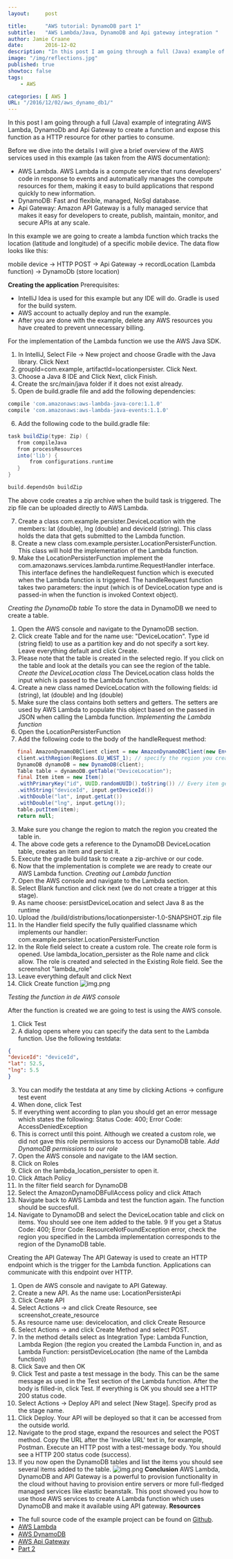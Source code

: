 ```yaml
---
layout:     post

title:      "AWS tutorial: DynamoDB part 1"
subtitle:   "AWS Lambda/Java, DynamoDB and Api gateway integration "
author: Jamie Craane
date:       2016-12-02
description: "In this post I am going through a full (Java) example of integrating AWS Lambda, DynamoDb and Api Gateway to create a function and expose this function as a HTTP resource for other parties to consume."
image: "/img/reflections.jpg"
published: true
showtoc: false
tags:
    - AWS

categories: [ AWS ]
URL: "/2016/12/02/aws_dynamo_db1/"
---
```


In this post I am going through a full (Java) example of integrating AWS Lambda, DynamoDb and Api Gateway to create a function and expose this function as a HTTP resource for other parties to consume.

Before we dive into the details I will give a brief overview of the AWS services used in this example (as taken from the AWS documentation):

- AWS Lambda. AWS Lambda is a compute service that runs developers' code in response to events and automatically manages the compute resources for them, making it easy to build applications that respond quickly to new information.
- DynamoDB: Fast and flexible, managed, NoSql database.
- Api Gateway: Amazon API Gateway is a fully managed service that makes it easy for developers to create, publish, maintain, monitor, and secure APIs at any scale.


In this example we are going to create a lambda function which tracks the location (latitude and longitude) of a specific mobile device. The data flow looks like this:

mobile device -> HTTP POST -> Api Gateway -> recordLocation (Lambda function) -> DynamoDb (store location)

**Creating the application**
Prerequisites:

- IntelliJ Idea is used for this example but any IDE will do. Gradle is used for the build system.
- AWS account to actually deploy and run the example.
- After you are done with the example, delete any AWS resources you have created to prevent unnecessary billing.


For the implementation of the Lambda function we use the AWS Java SDK.

1. In IntelliJ, Select File -> New project and choose Gradle with the Java library. Click Next
2. groupId=com.example, artifactId=locationpersister. Click Next.
3. Choose a Java 8 IDE and Click Next, click Finish.
4. Create the src/main/java folder if it does not exist already.
5. Open de build.gradle file and add the following dependencies:
```groovy
compile 'com.amazonaws:aws-lambda-java-core:1.1.0'
compile 'com.amazonaws:aws-lambda-java-events:1.1.0'
```
6. Add the following code to the build.gradle file:
```groovy
task buildZip(type: Zip) {
   from compileJava
   from processResources
   into('lib') {
       from configurations.runtime
   }
}

build.dependsOn buildZip
```
The above code creates a zip archive when the build task is triggered. The zip file can be uploaded directly to AWS Lambda.

7. Create a class com.example.persister.DeviceLocation with the members: lat (double), lng (double) and deviceId (string). This class holds the data that gets submitted to the Lambda function.
8. Create a new class com.example.persister.LocationPersisterFunction. This class will hold the implementation of the Lambda function.
9. Make the LocationPersisterFunction implement the com.amazonaws.services.lambda.runtime.RequestHandler interface.
   This interface defines the handleRequest function which is executed when the Lambda function is triggered. The handleRequest function takes two parameters: the input (which is of DeviceLocation type and is passed-in when the function is invoked Context object).

_Creating the DynamoDb table_
To store the data in DynamoDB we need to create a table.

1. Open the AWS console and navigate to the DynamoDB section.
2. Click create Table and for the name use: "DeviceLocation". Type id (string field) to use as a partition key and do not specify a sort key. Leave everything default and click Create.
3. Please note that the table is created in the selected regio. If you click on the table and look at the details you can see the region of the table.
_Create the DeviceLocation class_
   The DeviceLocation class holds the input which is passed to the Lambda function.
1. Create a new class named DeviceLocation with the following fields: id (string), lat (double) and lng (double)
2. Make sure the class contains both setters and getters. The setters are used by AWS Lambda to populate this object based on the passed in JSON when calling the Lambda function.
_Implementing the Lambda function_
1. Open the LocationPersisterFunction
2. Add the following code to the body of the handleRequest method:
```java
   final AmazonDynamoDBClient client = new AmazonDynamoDBClient(new EnvironmentVariableCredentialsProvider());
   client.withRegion(Regions.EU_WEST_1); // specify the region you created the table in.
   DynamoDB dynamoDB = new DynamoDB(client);
   Table table = dynamoDB.getTable("DeviceLocation");
   final Item item = new Item()
   .withPrimaryKey("id", UUID.randomUUID().toString()) // Every item gets a unique id
   .withString("deviceId", input.getDeviceId())
   .withDouble("lat", input.getLat())
   .withDouble("lng", input.getLng());
   table.putItem(item);
   return null;
```
3. Make sure you change the region to match the region you created the table in.
4. The above code gets a reference to the DynamoDB DeviceLocation table, creates an item and persist it.
5. Execute the gradle build task to create a zip-archive or our code.
5. Now that the implementation is complete we are ready to create our AWS Lambda function.
_Creating out Lambda function_
1. Open the AWS console and navigate to the Lambda section.
2. Select Blank function and click next (we do not create a trigger at this stage).
3. As name choose: persistDeviceLocation and select Java 8 as the runtime
4. Upload the /build/distributions/locationpersister-1.0-SNAPSHOT.zip file
5. In the Handler field specify the fully qualified classname which implements our handler: com.example.persister.LocationPersisterFunction
6. In the Role field select to create a custom role. The create role form is opened. Use lambda_location_persister as the Role name and click allow. The role is created and selected in the Existing Role field. See the screenshot "lambda_role"
7. Leave everything default and click Next
8. Click Create function
![img.png](/img/posts/dynamodb-create-table.png)

_Testing the function in de AWS console_

After the function is created we are going to test is using the AWS console.
1. Click Test
2. A dialog opens where you can specify the data sent to the Lambda function. Use the following testdata:
```json
{
"deviceId": "deviceId",
"lat": 52.5,
"lng": 5.5
}
```
3. You can modify the testdata at any time by clicking Actions -> configure test event
4. When done, click Test
5. If everything went according to plan you should get an error message which states the following: Status Code: 400; Error Code: AccessDeniedException
6. This is correct until this point. Although we created a custom role, we did not gave this role permissions to access our DynamoDB table.
_Add DynamoDB permissions to our role_
1. Open the AWS console and navigate to the IAM section.
2. Click on Roles
3. Click on the lambda_location_persister to open it.
4. Click Attach Policy
5. In the filter field search for DynamoDB
6. Select the AmazonDynamoDBFullAccess policy and click Attach
7. Navigate back to AWS Lambda and test the function again. The function should be succesfull.
8. Navigate to DynamoDB and select the DeviceLocation table and click on items. You should see one item added to the table.
   9 If you get a Status Code: 400; Error Code: ResourceNotFoundException error, check the region you specified in the Lambda implementation corresponds to the region of the DynamoDB table.

Creating the API Gateway
The API Gateway is used to create an HTTP endpoint which is the trigger for the Lambda function. Applications can communicate with this endpoint over HTTP.
1. Open de AWS console and navigate to API Gateway.
2. Create a new API. As the name use: LocationPersisterApi
3. Click Create API
4. Select Actions -> and click Create Resource, see screenshot_create_resource
5. As resource name use: devicelocation, and click Create Resource
6. Select Actions -> and click Create Method and select POST.
7. In the method details select as Integration Type: Lambda Function, Lambda Region (the region you created the Lambda Function in, and as Lambda Function: persistDeviceLocation (the name of the Lambda function))
8. Click Save and then OK
9. Click Test and paste a test message in the body. This can be the same message as used in the Test section of the Lambda function. After the body is filled-in, click Test. If everything is OK you should see a HTTP 200 status code.
10. Select Actions -> Deploy API and select [New Stage]. Specify prod as the stage name.
11. Click Deploy. Your API will be deployed so that it can be accessed from the outside world.
12. Navigate to the prod stage, expand the resources and select the POST method. Copy the URL after the 'Invoke URL' text in, for example, Postman. Execute an HTTP post with a test-message body. You should see a HTTP 200 status code (success).
13. If you now open the DynamoDB tables and list the items you should see several items added to the table.
![img.png](/img/posts/dynamodb-items.png)
**Conclusion**
AWS Lambda, DynamoDB and API Gateway is a powerful to provision functionality in the cloud without having to provision entire servers or more full-fledged managed services like elastic beanstalk. This post showed you how to use those AWS services to create A Lambda function which uses DynamoDB and make it available using API gateway.
**Resources**
- The full source code of the example project can be found on [Github](https://github.com/jcraane/LambdaDynamoDBApiGateway).
- [AWS Lambda](https://aws.amazon.com/lambda/)
- [AWS DynamoDB](https://aws.amazon.com/dynamodb/)
- [AWS Api Gateway](https://aws.amazon.com/api-gateway/)
- [Part 2](/2016/12/12/aws_dynamo_db2/)
